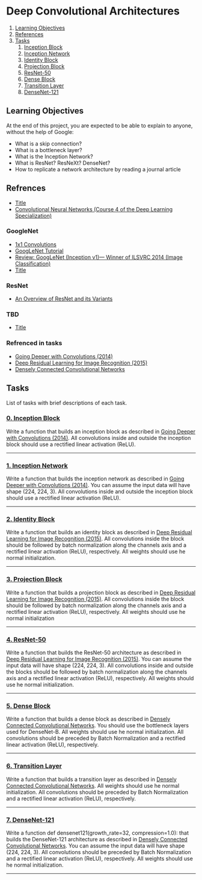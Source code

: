 # Deep Convolutional Architectures

1. [Learning Objectives](#learning-objectives)
2. [References](#references)
3. [Tasks](#tasks)
	1. [Inception Block](#0-inception-block)
	2. [Inception Network](#1-inception-network)
	3. [Identity Block](#2-identity-block)
	4. [Projection Block](#3-projection-block)
	5. [ResNet-50](#4-resnet-50)
	6. [Dense Block](#5-dense-block)
	7. [Transition Layer](#6-transition-layer)
	8. [DenseNet-121](#7-densenet-121)

## Learning Objectives
At the end of this project, you are expected to be able to explain to anyone, without the help of Google:

* What is a skip connection?
* What is a bottleneck layer?
* What is the Inception Network?
* What is ResNet? ResNeXt? DenseNet?
* How to replicate a network architecture by reading a journal article

## Refrences

* [Title](www.url.com "Title")
* [Convolutional Neural Networks (Course 4 of the Deep Learning Specialization)](https://www.youtube.com/playlist?list=PLkDaE6sCZn6Gl29AoE31iwdVwSG-KnDzF "Convolutional Neural Networks (Course 4 of the Deep Learning Specialization)")
### GoogleNet
* [1x1 Convolutions](https://www.youtube.com/watch?v=SIpcirNNGAk "1x1 Convolutions")
* [GoogLeNet Tutorial](https://www.youtube.com/watch?v=_XF7N6rp9Jw "GoogLeNet Tutorial")
* [Review: GoogLeNet (Inception v1)— Winner of ILSVRC 2014 (Image Classification)](https://medium.com/coinmonks/paper-review-of-googlenet-inception-v1-winner-of-ilsvlc-2014-image-classification-c2b3565a64e7 "Review: GoogLeNet (Inception v1)— Winner of ILSVRC 2014 (Image Classification)")
* [Title](www.url.com "Title")
### ResNet
* [An Overview of ResNet and its Variants](https://towardsdatascience.com/an-overview-of-resnet-and-its-variants-5281e2f56035 "An Overview of ResNet and its Variants")
### TBD
* [Title](www.url.com "Title")
### Refrenced in tasks
* [Going Deeper with Convolutions (2014)](https://arxiv.org/pdf/1409.4842.pdf "Going Deeper with Convolutions (2014)")
* [Deep Residual Learning for Image Recognition (2015)](https://arxiv.org/pdf/1512.03385.pdf "Deep Residual Learning for Image Recognition (2015)")
* [Densely Connected Convolutional Networks](https://arxiv.org/pdf/1608.06993.pdf "Densely Connected Convolutional Networks")

## Tasks
List of tasks with brief descriptions of each task.

### [0. Inception Block](https://github.com/BenDoschGit/blob/main/0x08-deep_cnns/0-inception_block.py "0. Inception Block")

Write a function that builds an inception block as described in [Going Deeper with Convolutions (2014)](#-deep-residual-learning-for-image-recognition-(2015)). All convolutions inside and outside the inception block should use a rectified linear activation (ReLU).

---

### [1. Inception Network](https://github.com/BenDoschGit/blob/main/0x08-deep_cnns/1-inception_network.py "1. Inception Network")

Write a function that builds the inception network as described in [Going Deeper with Convolutions (2014)](#-deep-residual-learning-for-image-recognition-(2015)). You can assume the input data will have shape (224, 224, 3). All convolutions inside and outside the inception block should use a rectified linear activation (ReLU).

---

### [2. Identity Block](https://github.com/BenDoschGit/blob/main/0x08-deep_cnns/2-identityblock.py "2. Identity Block")

Write a function that builds an identity block as described in [Deep Residual Learning for Image Recognition (2015)](#deep-residual-learning-for-image-recognition-(2015)). All convolutions inside the block should be followed by batch normalization along the channels axis and a rectified linear activation (ReLU), respectively. All weights should use he normal initialization.

---

### [3. Projection Block](https://github.com/BenDoschGit/blob/main/0x08-deep_cnns/3-projection_block.py "3. Projection Block")

Write a function that builds a projection block as described in [Deep Residual Learning for Image Recognition (2015)](#deep-residual-learning-for-image-recognition-(2015)). All convolutions inside the block should be followed by batch normalization along the channels axis and a rectified linear activation (ReLU), respectively. All weights should use he normal initialization

---

### [4. ResNet-50](https://github.com/BenDoschGit/blob/main/0x08-deep_cnns/4-resnet50.py "4. ResNet-50")

Write a function that builds the ResNet-50 architecture as described in [Deep Residual Learning for Image Recognition (2015)](#deep-residual-learning-for-image-recognition-(2015)). You can assume the input data will have shape (224, 224, 3). All convolutions inside and outside the blocks should be followed by batch normalization along the channels axis and a rectified linear activation (ReLU), respectively. All weights should use he normal initialization.

---

### [5. Dense Block](https://github.com/BenDoschGit/blob/main/0x08-deep_cnns/5-dense_block.py "5. Dense Block")

Write a function that builds a dense block as described in [Densely Connected Convolutional Networks](#densely-connected-convolutional-networks). You should use the bottleneck layers used for DenseNet-B. All weights should use he normal initialization. All convolutions should be preceded by Batch Normalization and a rectified linear activation (ReLU), respectively.

---

### [6. Transition Layer](https://github.com/BenDoschGit/blob/main/0x08-deep_cnns/6-transition_layer.py "6. Transition Layer")

Write a function that builds a transition layer as described in [Densely Connected Convolutional Networks](#densely-connected-convolutional-networks). All weights should use he normal initialization. All convolutions should be preceded by Batch Normalization and a rectified linear activation (ReLU), respectively.

---

### [7. DenseNet-121](https://github.com/BenDoschGit/blob/main/0x08-deep_cnns/7-densenet121.py "7. DenseNet-121")

Write a function def densenet121(growth_rate=32, compression=1.0): that builds the DenseNet-121 architecture as described in [Densely Connected Convolutional Networks](#densely-connected-convolutional-networks). You can assume the input data will have shape (224, 224, 3). All convolutions should be preceded by Batch Normalization and a rectified linear activation (ReLU), respectively. All weights should use he normal initialization.

---
